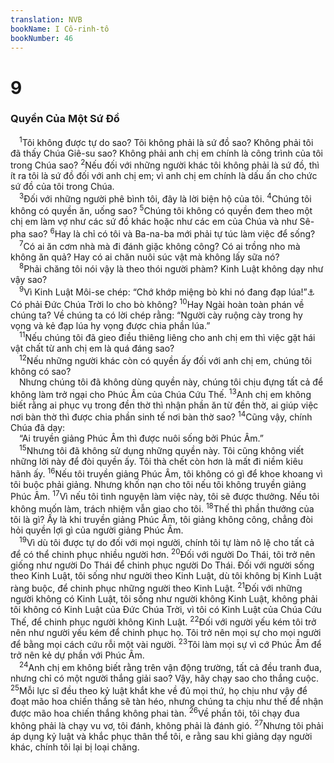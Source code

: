 ```yaml
---
translation: NVB
bookName: I Cô-rinh-tô 
bookNumber: 46
---
```


<div class="title"><h1>9</h1><h3>Quyền Của Một Sứ Đồ </h3></div>
<span class="verse 1co_9_1"> <sup>1</sup>Tôi không được tự do sao? Tôi không phải là sứ đồ sao? Không phải tôi đã thấy Chúa Giê-su sao? Không phải anh chị em chính là công trình của tôi trong Chúa sao? </span>
<span class="verse 1co_9_2"><sup>2</sup>Nếu đối với những người khác tôi không phải là sứ đồ, thì ít ra tôi là sứ đồ đối với anh chị em; vì anh chị em chính là dấu ấn cho chức sứ đồ của tôi trong Chúa. <br/></span>
<span class="verse 1co_9_3"> <sup>3</sup>Đối với những người phê bình tôi, đây là lời biện hộ của tôi. </span>
<span class="verse 1co_9_4"><sup>4</sup>Chúng tôi không có quyền ăn, uống sao? </span>
<span class="verse 1co_9_5"><sup>5</sup>Chúng tôi không có quyền đem theo một chị em làm vợ như các sứ đồ khác hoặc như các em của Chúa và như Sê-pha sao? </span>
<span class="verse 1co_9_6"><sup>6</sup>Hay là chỉ có tôi và Ba-na-ba mới phải tự túc làm việc để sống? <br/></span>
<span class="verse 1co_9_7"> <sup>7</sup>Có ai ăn cơm nhà mà đi đánh giặc không công? Có ai trồng nho mà không ăn quả? Hay có ai chăn nuôi súc vật mà không lấy sữa nó? <br/></span>
<span class="verse 1co_9_8"> <sup>8</sup>Phải chăng tôi nói vậy là theo thói người phàm? Kinh Luật không dạy như vậy sao? <br/></span>
<span class="verse 1co_9_9"> <sup>9</sup>Vì Kinh Luật Môi-se chép: “Chớ khớp miệng bò khi nó đang đạp lúa!”<a data-toggle="tooltip" data-placement="bottom" title="Phục 25:4">⚓</a> Có phải Đức Chúa Trời lo cho bò không? </span>
<span class="verse 1co_9_10"><sup>10</sup>Hay Ngài hoàn toàn phán về chúng ta? Về chúng ta có lời chép rằng: “Người cày ruộng cày trong hy vọng và kẻ đạp lúa hy vọng được chia phần lúa.” <br/></span>
<span class="verse 1co_9_11"> <sup>11</sup>Nếu chúng tôi đã gieo điều thiêng liêng cho anh chị em thì việc gặt hái vật chất từ anh chị em là quá đáng sao? <br/></span>
<span class="verse 1co_9_12"> <sup>12</sup>Nếu những người khác còn có quyền ấy đối với anh chị em, chúng tôi không có sao? <br/> Nhưng chúng tôi đã không dùng quyền này, chúng tôi chịu đựng tất cả để không làm trở ngại cho Phúc Âm của Chúa Cứu Thế. </span>
<span class="verse 1co_9_13"><sup>13</sup>Anh chị em không biết rằng ai phục vụ trong đền thờ thì nhận phần ăn từ đền thờ, ai giúp việc nơi bàn thờ thì được chia phần sinh tế nơi bàn thờ sao? </span>
<span class="verse 1co_9_14"><sup>14</sup>Cũng vậy, chính Chúa đã dạy: <br/> “Ai truyền giảng Phúc Âm thì được nuôi sống bởi Phúc Âm.” <br/></span>
<span class="verse 1co_9_15"> <sup>15</sup>Nhưng tôi đã không sử dụng những quyền này. Tôi cũng không viết những lời này để đòi quyền ấy. Tôi thà chết còn hơn là mất đi niềm kiêu hãnh ấy. </span>
<span class="verse 1co_9_16"><sup>16</sup>Nếu tôi truyền giảng Phúc Âm, tôi không có gì để khoe khoang vì tôi buộc phải giảng. Nhưng khốn nạn cho tôi nếu tôi không truyền giảng Phúc Âm. </span>
<span class="verse 1co_9_17"><sup>17</sup>Vì nếu tôi tình nguyện làm việc này, tôi sẽ được thưởng. Nếu tôi không muốn làm, trách nhiệm vẫn giao cho tôi. </span>
<span class="verse 1co_9_18"><sup>18</sup>Thế thì phần thưởng của tôi là gì? Ấy là khi truyền giảng Phúc Âm, tôi giảng không công, chẳng đòi hỏi quyền lợi gì của người giảng Phúc Âm. <br/></span>
<span class="verse 1co_9_19"> <sup>19</sup>Vì dù tôi được tự do đối với mọi người, chính tôi tự làm nô lệ cho tất cả để có thể chinh phục nhiều người hơn. </span>
<span class="verse 1co_9_20"><sup>20</sup>Đối với người Do Thái, tôi trở nên giống như người Do Thái để chinh phục người Do Thái. Đối với người sống theo Kinh Luật, tôi sống như người theo Kinh Luật, dù tôi không bị Kinh Luật ràng buộc, để chinh phục những người theo Kinh Luật. </span>
<span class="verse 1co_9_21"><sup>21</sup>Đối với những người không có Kinh Luật, tôi sống như người không Kinh Luật, không phải tôi không có Kinh Luật của Đức Chúa Trời, vì tôi có Kinh Luật của Chúa Cứu Thế, để chinh phục người không Kinh Luật. </span>
<span class="verse 1co_9_22"><sup>22</sup>Đối với người yếu kém tôi trở nên như người yếu kém để chinh phục họ. Tôi trở nên mọi sự cho mọi người để bằng mọi cách cứu rỗi một vài người. </span>
<span class="verse 1co_9_23"><sup>23</sup>Tôi làm mọi sự vì cớ Phúc Âm để trở nên kẻ dự phần với Phúc Âm. <br/></span>
<span class="verse 1co_9_24"> <sup>24</sup>Anh chị em không biết rằng trên vận động trường, tất cả đều tranh đua, nhưng chỉ có một người thắng giải sao? Vậy, hãy chạy sao cho thắng cuộc. </span>
<span class="verse 1co_9_25"><sup>25</sup>Mỗi lực sĩ đều theo kỷ luật khắt khe về đủ mọi thứ, họ chịu như vậy để đoạt mão hoa chiến thắng sẽ tàn héo, nhưng chúng ta chịu như thế để nhận được mão hoa chiến thắng không phai tàn. </span>
<span class="verse 1co_9_26"><sup>26</sup>Về phần tôi, tôi chạy đua không phải là chạy vu vơ, tôi đánh, không phải là đánh gió. </span>
<span class="verse 1co_9_27"><sup>27</sup>Nhưng tôi phải áp dụng kỷ luật và khắc phục thân thể tôi, e rằng sau khi giảng dạy người khác, chính tôi lại bị loại chăng. <br/></span>
